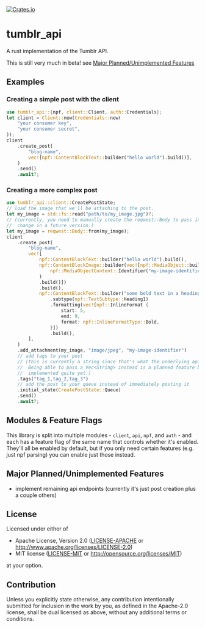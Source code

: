 [![Crates.io](https://img.shields.io/crates/v/tumblr_api)](https://crates.io/crates/tumblr_api)


# tumblr_api

A rust implementation of the Tumblr API.

This is still very much in beta! see [Major Planned/Unimplemented Features](#major-plannedunimplemented-features)

## Examples

### Creating a simple post with the client
```rust
use tumblr_api::{npf, client::Client, auth::Credentials};
let client = Client::new(Credentials::new(
    "your consumer key",
    "your consumer secret",
));
client
    .create_post(
        "blog-name",
        vec![npf::ContentBlockText::builder("hello world").build()],
    )
    .send()
    .await?;
```

### Creating a more complex post
```rust
use tumblr_api::client::CreatePostState;
// load the image that we'll be attaching to the post.
let my_image = std::fs::read("path/to/my_image.jpg")?;
// (currently, you need to manually create the reqwest::Body to pass in. that'll probably
//  change in a future version.)
let my_image = reqwest::Body::from(my_image);
client
    .create_post(
        "blog-name",
        vec![
            npf::ContentBlockText::builder("hello world").build(),
            npf::ContentBlockImage::builder(vec![npf::MediaObject::builder(
                npf::MediaObjectContent::Identifier("my-image-identifier".into()),
            )
            .build()])
            .build(),
            npf::ContentBlockText::builder("some bold text in a heading")
                .subtype(npf::TextSubtype::Heading1)
                .formatting(vec![npf::InlineFormat {
                    start: 5,
                    end: 9,
                    format: npf::InlineFormatType::Bold,
                }])
                .build(),
        ],
    )
    .add_attachment(my_image, "image/jpeg", "my-image-identifier")
    // add tags to your post
    // (this is currently a string since that's what the underlying api takes.
    //  Being able to pass a Vec<String> instead is a planned feature but hasn't been
    //  implemented quite yet.)
    .tags("tag_1,tag_2,tag_3")
    // add the post to your queue instead of immediately posting it
    .initial_state(CreatePostState::Queue)
    .send()
    .await?;
```

## Modules & Feature Flags
This library is split into multiple modules - `client`, `api`, `npf`, and `auth` - and each has a feature flag of the same name that controls whether it's enabled.
They'll all be enabled by default, but if you only need certain features (e.g. just npf parsing) you can enable just those instead.

## Major Planned/Unimplemented Features
- implement remaining api endpoints (currently it's just post creation plus a couple others)

## License

Licensed under either of

 * Apache License, Version 2.0
   ([LICENSE-APACHE](LICENSE-APACHE) or http://www.apache.org/licenses/LICENSE-2.0)
 * MIT license
   ([LICENSE-MIT](LICENSE-MIT) or http://opensource.org/licenses/MIT)

at your option.

## Contribution

Unless you explicitly state otherwise, any contribution intentionally submitted
for inclusion in the work by you, as defined in the Apache-2.0 license, shall be
dual licensed as above, without any additional terms or conditions.

<!-- to generate README: cargo readme --project-root ./tumblr_api/ --template ../README.tpl --output ../README.md -->
